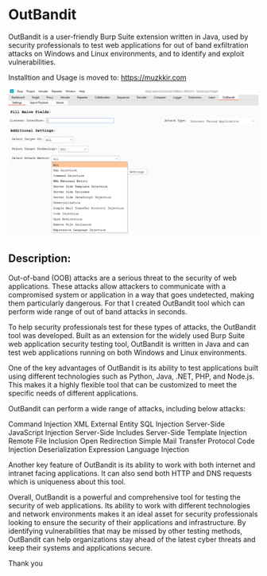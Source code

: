 # OutBandit
OutBandit is a user-friendly Burp Suite extension written in Java, used by security professionals to test web applications for out of band exfiltration attacks on Windows and Linux environments, and to identify and exploit vulnerabilities.

Installtion and Usage is moved to: https://muzkkir.com

![1](https://raw.githubusercontent.com/mymuzzy/OutBandit/main/OutBandit.png)

## Description:

Out-of-band (OOB) attacks are a serious threat to the security of web applications. These attacks allow attackers to communicate with a compromised system or application in a way that goes undetected, making them particularly dangerous. For that I created OutBandit tool which can perform wide range of out of band attacks in seconds.

To help security professionals test for these types of attacks, the OutBandit tool was developed. Built as an extension for the widely used Burp Suite web application security testing tool, OutBandit is written in Java and can test web applications running on both Windows and Linux environments.

One of the key advantages of OutBandit is its ability to test applications built using different technologies such as Python, Java, .NET, PHP, and Node.js. This makes it a highly flexible tool that can be customized to meet the specific needs of different applications.

OutBandit can perform a wide range of attacks, including below attacks:

Command Injection
XML External Entity
SQL Injection
Server-Side JavaScript Injection
Server-Side Includes
Server-Side Template Injection
Remote File Inclusion
Open Redirection
Simple Mail Transfer Protocol
Code Injection
Deserialization
Expression Language Injection

Another key feature of OutBandit is its ability to work with both internet and intranet facing applications. It can also send both HTTP and DNS requests which is uniqueness about this tool.

Overall, OutBandit is a powerful and comprehensive tool for testing the security of web applications. Its ability to work with different technologies and network environments makes it an ideal asset for security professionals looking to ensure the security of their applications and infrastructure. By identifying vulnerabilities that may be missed by other testing methods, OutBandit can help organizations stay ahead of the latest cyber threats and keep their systems and applications secure.


Thank you
